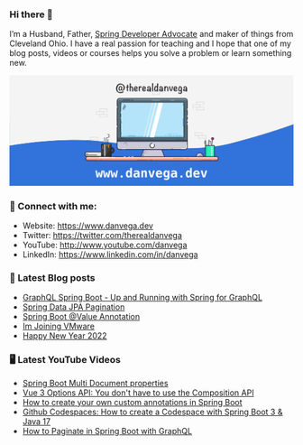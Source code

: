 ### Hi there 👋

I’m a Husband, Father, [Spring Developer Advocate](https://tanzu.vmware.com/developer/advocates/) and maker of things from Cleveland Ohio. I have a real passion for teaching and I hope that one of my blog posts, videos or courses helps you solve a problem or learn something new.

![Profile Header](./github_profile_header.png)

### 🤝 Connect with me:

- Website: https://www.danvega.dev
- Twitter: https://twitter.com/therealdanvega
- YouTube: http://www.youtube.com/danvega
- LinkedIn: https://www.linkedin.com/in/danvega

### 📝 Latest Blog posts

<!-- BLOG-POST-LIST:START -->
- [GraphQL Spring Boot - Up and Running with Spring for GraphQL](https://www.danvega.dev/blog/2022/05/17/spring-for-graphql)
- [Spring Data JPA Pagination](https://www.danvega.dev/blog/2022/05/12/spring-data-jpa-pagination)
- [Spring Boot @Value Annotation](https://www.danvega.dev/blog/2022/05/11/spring-boot-value-annotation)
- [Im Joining VMware](https://www.danvega.dev/blog/2022/01/24/im-joining-vmware)
- [Happy New Year 2022](https://www.danvega.dev/blog/2022/01/01/happy-new-year-2022)
<!-- BLOG-POST-LIST:END -->

### 🖥 Latest YouTube Videos

<!-- YOUTUBE:START -->
- [Spring Boot Multi Document properties](https://www.youtube.com/watch?v=5KjCHz9-nJo)
- [Vue 3 Options API: You don&#39;t have to use the Composition API](https://www.youtube.com/watch?v=dciF5Pc3G1s)
- [How to create your own custom annotations in Spring Boot](https://www.youtube.com/watch?v=1lEeEvdcZT0)
- [Github Codespaces: How to create a Codespace with Spring Boot 3 &amp; Java 17](https://www.youtube.com/watch?v=PN2K1_jMl5A)
- [How to Paginate in Spring Boot with GraphQL](https://www.youtube.com/watch?v=TVk2fMEezO4)
<!-- YOUTUBE:END -->

